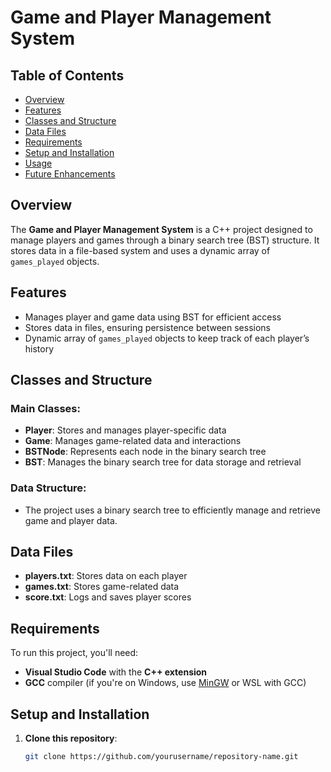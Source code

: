 # Game and Player Management System

## Table of Contents
- [Overview](#overview)
- [Features](#features)
- [Classes and Structure](#classes-and-structure)
- [Data Files](#data-files)
- [Requirements](#requirements)
- [Setup and Installation](#setup-and-installation)
- [Usage](#usage)
- [Future Enhancements](#future-enhancements)

## Overview
The **Game and Player Management System** is a C++ project designed to manage players and games through a binary search tree (BST) structure. It stores data in a file-based system and uses a dynamic array of `games_played` objects.

## Features
- Manages player and game data using BST for efficient access
- Stores data in files, ensuring persistence between sessions
- Dynamic array of `games_played` objects to keep track of each player’s history

## Classes and Structure
### Main Classes:
- **Player**: Stores and manages player-specific data
- **Game**: Manages game-related data and interactions
- **BSTNode**: Represents each node in the binary search tree
- **BST**: Manages the binary search tree for data storage and retrieval

### Data Structure:
- The project uses a binary search tree to efficiently manage and retrieve game and player data.

## Data Files
- **players.txt**: Stores data on each player
- **games.txt**: Stores game-related data
- **score.txt**: Logs and saves player scores

## Requirements
To run this project, you'll need:
- **Visual Studio Code** with the **C++ extension**
- **GCC** compiler (if you're on Windows, use [MinGW](http://mingw-w64.org/) or WSL with GCC)

## Setup and Installation
1. **Clone this repository**:
   ```bash
   git clone https://github.com/yourusername/repository-name.git
